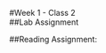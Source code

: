 #Week 1 - Class 2  
##Lab Assignment  
<!-- * Write a function that takes in an array of planet names as Strings, checks if array contains “Earth". If it does not, add it. Otherwise, do nothing.  
* Using **sort** and **reduce**, create string from the above array sorted alphabetically. **Example Output:** [“Venus", “Earth"] would produce "Earth Venus"   
* Declare a dictionary of String keys, and String values. Declare a function that takes in a String and searches dictionary for it as a value.  
* Write a function that counts repeating words in an array of strings, and prints out the count of each   -->

##Reading Assignment:  
<!-- * Swift Programming Guide
  * [Classes & Structures](https://developer.apple.com/library/content/documentation/Swift/Conceptual/Swift_Programming_Language/ClassesAndStructures.html)  
  * [Protocols](https://developer.apple.com/library/content/documentation/Swift/Conceptual/Swift_Programming_Language/Protocols.html)
  * [Protocol-oriented Programming WWDC Video](https://developer.apple.com/videos/play/wwdc2015/408/) -->
<!-- 
##Other Resources
* [Grading Rubrics](../../resources/)
* [Lecture Resources](lecture/)
* [Lecture Slides](https://www.icloud.com/keynote/000Q51_0ArHLkwqSH0T9uNmQA#Week1_Day2) -->

